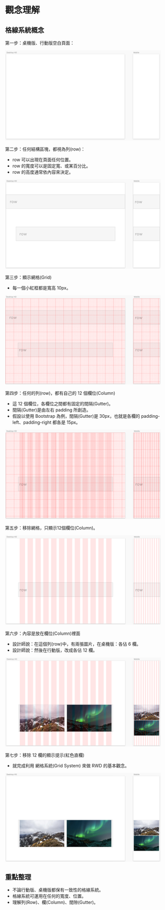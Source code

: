 # 觀念理解

## 格線系統概念

第一步：桌機版、行動版空白頁面：

![](../.gitbook/assets/desktop_mobile.png)

第二步：任何結構區塊，都視為列\(row\)：

* row 可以出現在頁面任何位置。
* row 的寬度可以是固定寬、或某百分比。
* row 的高度通常依內容來決定。

![](../.gitbook/assets/grid_row.png)

第三步：顯示網格\(Grid\)

* 每一個小紅框都是寬高 10px。

![](../.gitbook/assets/grid_show_grid.png)



第四步：任何的列\(row\)，都有自己的 12 個欄位\(Column\)

* 這 12 個欄位，各欄位之間都有固定的間隔\(Gutter\)。
* 間隔\(Gutter\)是由左右 padding 所創造。
* 假設以使用 Bootstrap 為例，間隔\(Gutter\)是 30px，也就是各欄的 padding-left、padding-right 都各是 15px。

![](../.gitbook/assets/grid_show_grid%20%281%29.png)

第五步：移除網格，只顯示12個欄位\(Column\)。

![](../.gitbook/assets/grid_show_layout.png)

第六步：內容是放在欄位\(Column\)裡面

* 設計師說：在這個列\(row\)中，有兩張圖片，在桌機版：各佔 6 欄。
* 設計師說：然後在行動版，改成各佔 12 欄。

![](../.gitbook/assets/grid_content.png)

第七步：移除 12 欄的顯示提示\(紅色直欄\)

* 就完成利用 網格系統\(Grid System\) 來做 RWD 的基本觀念。

![](../.gitbook/assets/grid_hidden_layout.png)

## 重點整理

* 不論行動版、桌機版都保有一致性的格線系統。
* 格線系統可運用在任何的寬度、位置。
* 理解列\(Row\)、欄\(Column\)、間隙\(Gutter\)。


